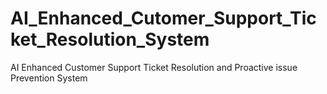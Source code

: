 # AI_Enhanced_Cutomer_Support_Ticket_Resolution_System
AI Enhanced Customer Support Ticket Resolution and Proactive issue Prevention System
